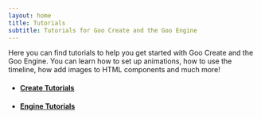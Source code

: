 ```yaml
---
layout: home
title: Tutorials
subtitle: Tutorials for Goo Create and the Goo Engine
---
```


Here you can find tutorials to help you get started with Goo Create and the Goo Engine.
You can learn how to set up animations, how to use the timeline, how add images to HTML components and much more!

<ul class="tutorial-list" style="margin-top: 10px">
    <li>
        <a
            href="/tutorials/create"
            style="background-image: url('{{ '/tutorials/create/cover.jpg' | prepend: site.baseurl }}');"
        ><h4>Create Tutorials</h4></a>
    </li>
    <li>
        <a
            href="/tutorials/engine"
            style="background-image: url('{{ '/tutorials/engine/cover.jpg' | prepend: site.baseurl }}');"
        ><h4>Engine Tutorials</h4></a>
    </li>
</ul>